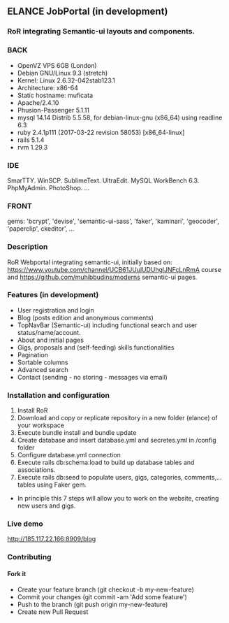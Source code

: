 ## ELANCE JobPortal (in development)
### RoR integrating Semantic-ui layouts and components.

### BACK 
- OpenVZ VPS 6GB (London)
- Debian GNU/Linux 9.3 (stretch)
- Kernel: Linux 2.6.32-042stab123.1
- Architecture: x86-64
- Static hostname: muficata
- Apache/2.4.10
- Phusion-Passenger 5.1.11
- mysql 14.14 Distrib 5.5.58, for debian-linux-gnu (x86_64) using readline 6.3
- ruby 2.4.1p111 (2017-03-22 revision 58053) [x86_64-linux]
- rails 5.1.4
- rvm 1.29.3

### IDE
SmarTTY. WinSCP. SublimeText. UltraEdit. MySQL WorkBench 6.3. PhpMyAdmin. PhotoShop. ...

### FRONT 
gems: 'bcrypt', 'devise', 'semantic-ui-sass', 'faker', 'kaminari', 'geocoder', 'paperclip', ckeditor', ...

### Description
RoR Webportal integrating semantic-ui, initially based on: 
https://www.youtube.com/channel/UCB61JUulUDUhglJNFcLnRmA course 
and https://github.com/muhibbudins/moderns semantic-ui pages.

### Features (in development)
- User registration and login
- Blog (posts edition and anonymous comments)
- TopNavBar (Semantic-ui) including functional search and user status/name/account.
- About and initial pages
- Gigs, proposals and (self-feeding) skills functionalities
- Pagination
- Sortable columns 
- Advanced search
- Contact (sending - no storing - messages via email)

### Installation and configuration
1. Install RoR
2. Download and copy or replicate repository in a new folder (elance) of your workspace
3. Execute bundle install and bundle update
4. Create database and insert database.yml and secretes.yml in /config folder
5. Configure database.yml connection
6. Execute rails db:schema:load to build up database tables and associations.
7. Execute rails db:seed to populate users, gigs, categories, comments,... tables using Faker gem.
- In principle this 7 steps will allow you to work on the website, creating new users and gigs.

### Live demo
http://185.117.22.166:8909/blog

### Contributing
#### Fork it
- Create your feature branch (git checkout -b my-new-feature)
- Commit your changes (git commit -am 'Add some feature')
- Push to the branch (git push origin my-new-feature)
- Create new Pull Request
